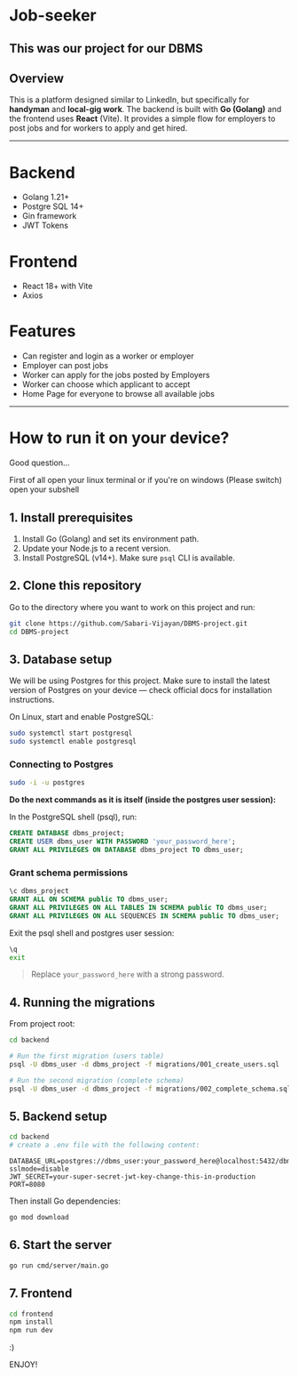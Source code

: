 # Job-seeker

## This was our project for our DBMS

## Overview

This is a platform designed similar to LinkedIn, but specifically for **handyman** and **local-gig work**. The backend is built with **Go (Golang)** and the frontend uses **React** (Vite). It provides a simple flow for employers to post jobs and for workers to apply and get hired.

---

# Backend

* Golang 1.21+
* Postgre SQL 14+
* Gin framework
* JWT Tokens

# Frontend

* React 18+ with Vite
* Axios

# Features

* Can register and login as a worker or employer
* Employer can post jobs
* Worker can apply for the jobs posted by Employers
* Worker can choose which applicant to accept
* Home Page for everyone to browse all available jobs

---

# How to run it on your device?

Good question...

First of all open your linux terminal or if you're on windows (Please switch) open your subshell

## 1. Install prerequisites

1. Install Go (Golang) and set its environment path.
2. Update your Node.js to a recent version.
3. Install PostgreSQL (v14+). Make sure `psql` CLI is available.

## 2. Clone this repository

Go to the directory where you want to work on this project and run:

```bash
git clone https://github.com/Sabari-Vijayan/DBMS-project.git
cd DBMS-project
```

## 3. Database setup

We will be using Postgres for this project. Make sure to install the latest version of Postgres on your device — check official docs for installation instructions.

On Linux, start and enable PostgreSQL:

```bash
sudo systemctl start postgresql
sudo systemctl enable postgresql
```

### Connecting to Postgres

```bash
sudo -i -u postgres
```

**Do the next commands as it is itself (inside the postgres user session):**

In the PostgreSQL shell (psql), run:

```sql
CREATE DATABASE dbms_project;
CREATE USER dbms_user WITH PASSWORD 'your_password_here';
GRANT ALL PRIVILEGES ON DATABASE dbms_project TO dbms_user;
```

### Grant schema permissions

```sql
\c dbms_project
GRANT ALL ON SCHEMA public TO dbms_user;
GRANT ALL PRIVILEGES ON ALL TABLES IN SCHEMA public TO dbms_user;
GRANT ALL PRIVILEGES ON ALL SEQUENCES IN SCHEMA public TO dbms_user;
```

Exit the psql shell and postgres user session:

```bash
\q
exit
```

> Replace `your_password_here` with a strong password.

## 4. Running the migrations

From project root:

```bash
cd backend

# Run the first migration (users table)
psql -U dbms_user -d dbms_project -f migrations/001_create_users.sql

# Run the second migration (complete schema)
psql -U dbms_user -d dbms_project -f migrations/002_complete_schema.sql
```

## 5. Backend setup

```bash
cd backend
# create a .env file with the following content:
```

```
DATABASE_URL=postgres://dbms_user:your_password_here@localhost:5432/dbms_project?sslmode=disable
JWT_SECRET=your-super-secret-jwt-key-change-this-in-production
PORT=8080
```

Then install Go dependencies:

```bash
go mod download
```

## 6. Start the server

```bash
go run cmd/server/main.go
```

## 7. Frontend

```bash
cd frontend
npm install
npm run dev
```

:)

ENJOY!

